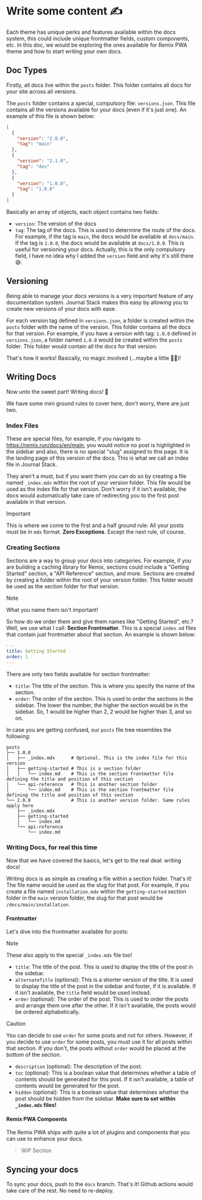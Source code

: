 # Write some content ✍️

Each theme has unique perks and features available within the docs system, this could include unique frontmatter fields, custom components, etc. In this doc, we would be exploring the ones available for Remix PWA theme and how to start writing your own docs.

## Doc Types

Firstly, all docs live within the `posts` folder. This folder contains all docs for your site across all versions.

The `posts` folder contains a special, compulsory file: `versions.json`. This file contains all the versions available for your docs (even if it's just one). An example of this file is shown below:
```json
[
  {
    "version": "2.0.0",
    "tag": "main"
  },
  {
    "version": "2.1.0",
    "tag": "dev"
  },
  {
    "version": "1.0.0",
    "tag": "1.0.0"
  }
]
```
Basically an array of objects, each object contains two fields:

- `version`: The version of the docs
- `tag`: The tag of the docs. This is used to determine the route of the docs. For example, if the tag is `main`, the docs would be available at `docs/main`. If the tag is `1.0.0`, the docs would be available at `docs/1.0.0`. This is useful for versioning your docs. Actually, this is the only compulsory field, I have no idea why I added the `version` field and why it's still there 😅.

## Versioning

Being able to manage your docs versions is a very important feature of any documentation system. Journal Stack makes this easy by allowing you to create new versions of your docs with ease.

For each version tag defined in `versions.json`, a folder is created within the `posts` folder with the name of the version. This folder contains all the docs for that version. For example, if you have a version with tag: `1.0.0` defined in `versions.json`, a folder named `1.0.0` would be created within the `posts` folder. This folder would contain all the docs for that version.

That's how it works! Basically, no magic involved (...maybe a little 🧙‍♂️)! 

## Writing Docs

Now unto the sweet part! Writing docs! 🥳

We have some mini ground rules to cover here, don't worry, there are just two.

### Index Files

These are special files, for example, if you navigate to https://remix.run/docs/en/main, you would notice no post is highlighted in the sidebar and also, there is no special "slug" assigned to this page. It is the landing page of this version of the docs. This is what we call an index file in Journal Stack.

They aren't a must, but if you want them you can do so by creating a file named `_index.mdx` within the root of your version folder. This file would be used as the index file for that version.
Don't worry if it isn't available, the docs would automatically take care of redirecting you to the first post available in that version.

> [!IMPORTANT]  
> This is where we come to the first and a half ground rule: All your posts must be in `mdx` format. **Zero Exceptions**. Except the next rule, of course.

### Creating Sections

Sections are a way to group your docs into categories. For example, if you are building a caching library for Remix, sections could include a "Getting Started" section, a "API Reference" section, and more. Sections are created by creating a folder within the root of your version folder. This folder would be used as the section folder for that version.

> [!NOTE]  
> What you name them isn't important!

So how do we order them and give them names like "Getting Started", etc.? Well, we use what I call: **Section Frontmatter**. This is a special `index.md` files that contain just frontmatter about that section. An example is shown below:
```yml
---
title: Getting Started
order: 1
---
```
There are only two fields available for section frontmatter:

- `title`: The title of the section. This is where you specify the name of the section.
- `order`: The order of the section. This is used to order the sections in the sidebar. The lower the number, the higher the section would be in the sidebar. So, 1 would be higher than 2, 2 would be higher than 3, and so on.

In case you are getting confused, our `posts` file tree resembles the following:
```
posts
├── 1.0.0
│   ├── _index.mdx      # Optional. This is the index file for this version
│   ├── getting-started # This is a section folder
│   │   └── index.md    # This is the section frontmatter file defining the title and position of this section
│   └── api-reference   # This is another section folder
│       └── index.md    # This is the section frontmatter file defining the title and position of this section
└── 2.0.0               # This is another version folder. Same rules apply here
    ├── _index.mdx
    ├── getting-started
    │   └── index.md
    └── api-reference
        └── index.md
```

### Writing Docs, for real this time

Now that we have covered the basics, let's get to the real deal: writing docs!

Writing docs is as simple as creating a file within a section folder. That's it! The file name would be used as the slug for that post. For example, if you create a file named `installation.mdx` within the `getting-started` section folder in the `main` version folder, the slug for that post would be `/docs/main/installation`.

#### Frontmatter

Let's dive into the frontmatter available for posts:

> [!NOTE]
> These also apply to the special `_index.mdx` file too!

- `title`: The title of the post. This is used to display the title of the post in the sidebar.
- `alternateTitle` (optional): This is a shorter version of the title. It is used to display the title of the post in the sidebar and footer, if it is available. If it isn't available, the `title` field would be used instead.
- `order` (optional): The order of the post. This is used to order the posts and arrange them
one after the other. If it isn't available, the posts would be ordered alphabetically.
> [!CAUTION]
> You can decide to use `order` for some posts and not for others. However, if you decide to use `order` for some posts, you must use it for all posts within that section. If you don't, the posts without `order` would be placed at the bottom of the section.
- `description` (optional): The description of the post.
- `toc` (optional): This is a boolean value that determines whether a table of contents should be generated for this post. If it isn't available, a table of contents would be generated for the post.
- `hidden` (optional): This is a boolean value that determines whether the post should be hidden from the sidebar. **Make sure to set within `_index.mdx` files!**

#### Remix PWA Compoents

The Remix PWA ships with quite a lot of plugins and components that you can use to enhance your docs. 

> WiP Section

## Syncing your docs

To sync your docs, push to the `docs` branch. That's it! Github actions would take care of the rest. No need to re-deploy.